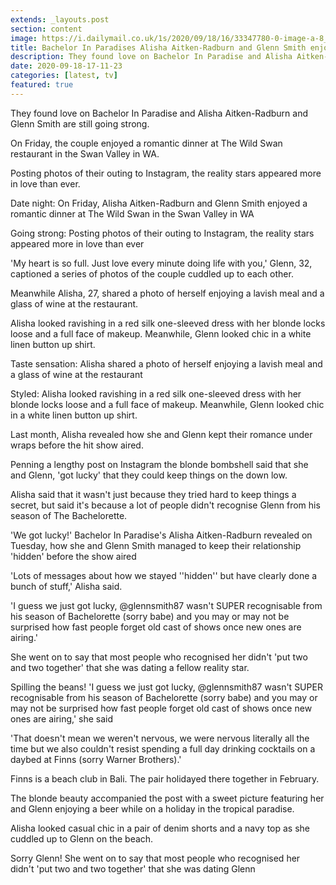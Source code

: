 ```yaml
---
extends: _layouts.post
section: content
image: https://i.dailymail.co.uk/1s/2020/09/18/16/33347780-0-image-a-8_1600444359844.jpg 
title: Bachelor In Paradises Alisha Aitken-Radburn and Glenn Smith enjoy a romantic date night 
description: They found love on Bachelor In Paradise and Alisha Aitken-Radburn and Glenn Smith are still going strong.  
date: 2020-09-18-17-11-23 
categories: [latest, tv] 
featured: true 
--- 
```

They found love on Bachelor In Paradise and Alisha Aitken-Radburn and Glenn Smith are still going strong. 

On Friday, the couple enjoyed a romantic dinner at The Wild Swan restaurant in the Swan Valley in WA. 

Posting photos of their outing to Instagram, the reality stars appeared more in love than ever. 

Date night: On Friday, Alisha Aitken-Radburn and Glenn Smith enjoyed a romantic dinner at The Wild Swan in the Swan Valley in WA

Going strong: Posting photos of their outing to Instagram, the reality stars appeared more in love than ever

'My heart is so full. Just love every minute doing life with you,' Glenn, 32, captioned a series of photos of the couple cuddled up to each other. 

Meanwhile Alisha, 27, shared a photo of herself enjoying a lavish meal and a glass of wine at the restaurant.

Alisha looked ravishing in a red silk one-sleeved dress with her blonde locks loose and a full face of makeup. Meanwhile, Glenn looked chic in a white linen button up shirt. 

Taste sensation: Alisha shared a photo of herself enjoying a lavish meal and a glass of wine at the restaurant

Styled: Alisha looked ravishing in a red silk one-sleeved dress with her blonde locks loose and a full face of makeup. Meanwhile, Glenn looked chic in a white linen button up shirt.

Last month, Alisha revealed how she and Glenn kept their romance under wraps before the hit show aired.   

Penning a lengthy post on Instagram the blonde bombshell said that she and Glenn, 'got lucky' that they could keep things on the down low. 

Alisha said that it wasn't just because they tried hard to keep things a secret, but said it's because a lot of people didn't recognise Glenn from his season of The Bachelorette. 

'We got lucky!' Bachelor In Paradise's Alisha Aitken-Radburn revealed on Tuesday, how she and Glenn Smith managed to keep their relationship 'hidden' before the show aired

'Lots of messages about how we stayed ''hidden'' but have clearly done a bunch of stuff,' Alisha said.

'I guess we just got lucky, @glennsmith87 wasn't SUPER recognisable from his season of Bachelorette (sorry babe) and you may or may not be surprised how fast people forget old cast of shows once new ones are airing.' 

She went on to say that most people who recognised her didn't 'put two and two together' that she was dating a fellow reality star. 

Spilling the beans! 'I guess we just got lucky, @glennsmith87 wasn't SUPER recognisable from his season of Bachelorette (sorry babe) and you may or may not be surprised how fast people forget old cast of shows once new ones are airing,' she said

'That doesn't mean we weren't nervous, we were nervous literally all the time but we also couldn't resist spending a full day drinking cocktails on a daybed at Finns (sorry Warner Brothers).'

Finns is a beach club in Bali. The pair holidayed there together in February. 

The blonde beauty accompanied the post with a sweet picture featuring her and Glenn enjoying a beer while on a holiday in the tropical paradise. 

Alisha looked casual chic in a pair of denim shorts and a navy top as she cuddled up to Glenn on the beach. 

Sorry Glenn! She went on to say that most people who recognised her didn't 'put two and two together' that she was dating Glenn 

